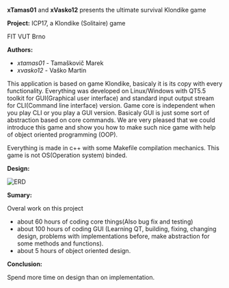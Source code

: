 __xTamas01__ and __xVasko12__ presents the ultimate survival Klondike game

__Project:__ ICP17, a Klondike (Solitaire) game

FIT VUT Brno

__Authors:__
* _xtamas01_ - Tamaškovič Marek
* _xvasko12_ - Vaško Martin

This application is based on game Klondike, basicaly it is its copy with every functionality.
Everything was developed on Linux/Windows with QT5.5 toolkit for GUI(Graphical user interface) and
standard input output stream for CLI(Command line interface) version. Game core is independent when
you play CLI or you play a GUI version. Basicaly GUI is just some sort of abstraction based on core
commands. We are very pleased that we could introduce this game and show you
how to make such nice game with help of object oriented programming (OOP).

Everything is made in c++ with some Makefile compilation mechanics. This game
is not OS(Operation system) binded.

__Design:__

![ERD](../../src/img/erd.png)

__Sumary:__

Overal work on this project
* about 60 hours of coding core things(Also bug fix and testing)
* about 100 hours of coding GUI (Learning QT, building, fixing, changing design, problems with implementations before, make abstraction for some methods and functions).
* about 5 hours of object oriented design.

__Conclusion:__

Spend more time on design than on implementation.
